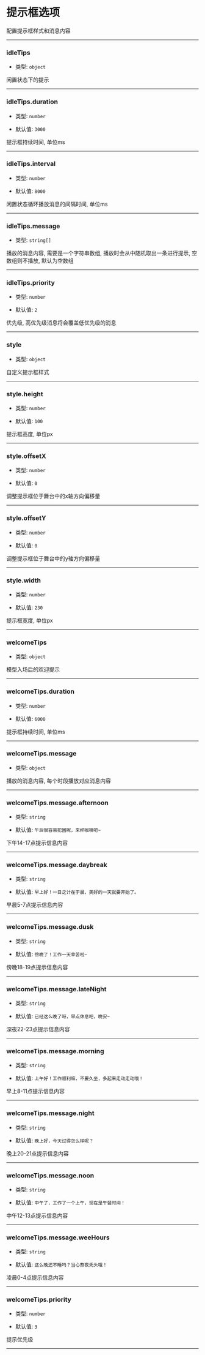 # 提示框选项

配置提示框样式和消息内容

---

### idleTips

- 类型: `object`

闲置状态下的提示

---

### idleTips.duration

- 类型: `number`

- 默认值: `3000`

提示框持续时间, 单位ms

---

### idleTips.interval

- 类型: `number`

- 默认值: `8000`

闲置状态循环播放消息的间隔时间, 单位ms

---

### idleTips.message

- 类型: `string[]`

播放的消息内容, 需要是一个字符串数组, 播放时会从中随机取出一条进行提示, 空数组则不播放, 默认为空数组

---

### idleTips.priority

- 类型: `number`

- 默认值: `2`

优先级, 高优先级消息将会覆盖低优先级的消息

---

### style

- 类型: `object`

自定义提示框样式

---

### style.height

- 类型: `number`

- 默认值: `100`

提示框高度, 单位px

---

### style.offsetX

- 类型: `number`

- 默认值: `0`

调整提示框位于舞台中的x轴方向偏移量

---

### style.offsetY

- 类型: `number`

- 默认值: `0`

调整提示框位于舞台中的y轴方向偏移量

---

### style.width

- 类型: `number`

- 默认值: `230`

提示框宽度, 单位px

---

### welcomeTips

- 类型: `object`

模型入场后的欢迎提示

---

### welcomeTips.duration

- 类型: `number`

- 默认值: `6000`

提示框持续时间, 单位ms

---

### welcomeTips.message

- 类型: `object`

播放的消息内容, 每个时段播放对应消息内容

---

### welcomeTips.message.afternoon

- 类型: `string`

- 默认值: `午后很容易犯困呢，来杯咖啡吧~`

下午14-17点提示信息内容

---

### welcomeTips.message.daybreak

- 类型: `string`

- 默认值: `早上好！一日之计在于晨，美好的一天就要开始了。`

早晨5-7点提示信息内容

---

### welcomeTips.message.dusk

- 类型: `string`

- 默认值: `傍晚了！工作一天幸苦啦~`

傍晚18-19点提示信息内容

---

### welcomeTips.message.lateNight

- 类型: `string`

- 默认值: `已经这么晚了呀，早点休息吧，晚安~`

深夜22-23点提示信息内容

---

### welcomeTips.message.morning

- 类型: `string`

- 默认值: `上午好！工作顺利嘛，不要久坐，多起来走动走动哦！`

早上8-11点提示信息内容

---

### welcomeTips.message.night

- 类型: `string`

- 默认值: `晚上好，今天过得怎么样呢？`

晚上20-21点提示信息内容

---

### welcomeTips.message.noon

- 类型: `string`

- 默认值: `中午了，工作了一个上午，现在是午餐时间！`

中午12-13点提示信息内容

---

### welcomeTips.message.weeHours

- 类型: `string`

- 默认值: `这么晚还不睡吗？当心熬夜秃头哦！`

凌晨0-4点提示信息内容

---

### welcomeTips.priority

- 类型: `number`

- 默认值: `3`

提示优先级

---
